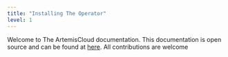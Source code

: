 ```yaml
---
title: "Installing The Operator"
level: 1
---
```


Welcome to The ArtemisCloud documentation. This documentation is open source and can be found at [here](https://github.com/artemiscloud/artemiscloud-docs). All contributions are welcome